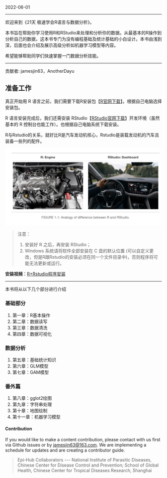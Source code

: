 

2022-06-01

---

欢迎来到《21天 极速学会R语言与数据分析》。

本书旨在帮助你学习使用R和RStudio来处理和分析你的数据。从最基本的R操作到分析自己的数据，这本书专门为没有编程基础及统计基础的小白设计。本书由浅到深，后面也会介绍及展示高级分析如机器学习模型等内容。  

希望能够帮助同学们快速掌握一门数据分析技能。

---

贡献者: jamesjin63，AnotherDayu

## 准备工作

真正开始用 R 语言之前，我们需要下载R安装包【[R官网下载](https://cran.r-project.org/)】。根据自己电脑选择安装包。

R 语言安装完成后，我们还需安装 RStudio【[RStudio官网下载](https://www.rstudio.com/)】开发环境（虽然基本的 R 控制台也能工作）。也根据自己电脑系统下载安装。

R与Rstudio的关系，就好比R是汽车发动机核心，Rstudio是装载发动机的汽车且装备一些列的配件。

![R+Rstudio](./media/readmef1.png)

> 注意：  
> 1. 安装好 R 之后，再安装 RStudio；  
> 2. Windows 系统请将软件全部安装在 C 盘的默认位置 (可以自定义更改，但是R跟Rstudio的安装必须在同一个文件目录中)，否则程序将可能无法更新或运行。

**安装视频**：[R+Rstudio程序安装](https://www.bilibili.com/video/BV15V411E74f?spm_id_from=333.999.0.0)

---

本书将从以下几个部分进行介绍

### 基础部分


1. 第一章：R基本操作
1. 第二章：数据读写
1. 第三章：数据清洗
1.   第四章：数据可视化



### 数据分析

1. 第五章：基础统计知识
1. 第六章：GLM模型
1. 第七章：GAM模型

### 番外篇
1. 第八章：gglot2绘图
2.  第九章：字符串处理
3.  第十章：地图绘制
3.  第十一章：机器学习模型




#### Contribution
If you would like to make a content contribution, please contact with us first via Github issues or by jamesjin63@163.com. We are implementing a schedule for updates and are creating a contributor guide.

>Epi-Hub Collaborators  --- National Institute of Parasitic Diseases, Chinese Center for Disease Control and Prevention; School of Global Health, Chinese Center for Tropical Diseases Research, Shanghai
